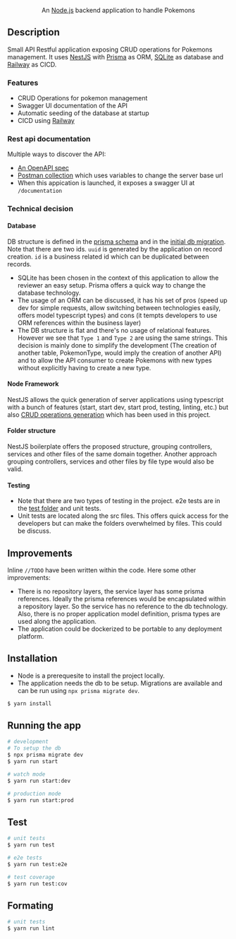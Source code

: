 <p align="center">An <a href="http://nodejs.org" target="_blank">Node.js</a>  backend application to handle Pokemons</p>
    <p align="center">

## Description
Small API Restful application exposing CRUD operations for Pokemons management. It uses [NestJS](https://docs.nestjs.com/) with [Prisma](https://www.prisma.io/) as ORM, [SQLite](https://www.sqlite.org/index.html) as database and [Railway](https://railway.app/) as CICD.

### Features
- CRUD Operations for pokemon management
- Swagger UI documentation of the API
- Automatic seeding of the database at startup
- CICD using [Railway](https://railway.app/)

### Rest api documentation
Multiple ways to discover the API:
- [An OpenAPI spec](./swagger.json)
- [Postman collection](./Pokemon.postman_collection.json) which uses variables to change the server base url
- When this appication is launched, it exposes a swagger UI at `/documentation`

### Technical decision
#### Database
DB structure is defined in the [prisma schema](./prisma/schema.prisma) and in the [initial db migration](./prisma/migrations/20230307132605_initial_migration/). Note that there are two ids. `uuid` is generated by the application on record creation. `id` is a business related id which can be duplicated between records.
- SQLite has been chosen in the context of this application to allow the reviewer an easy setup. Prisma offers a quick way to change the database technology.
- The usage of an ORM can be discussed, it has his set of pros (speed up dev for simple requests, allow switching between technologies easily, offers model typescript types) and cons (it tempts developers to use ORM references within the business layer)
- The DB structure is flat and there's no usage of relational features. However we see that `Type 1` and `Type 2` are using the same strings. This decision is mainly done to simplify the development (The creation of another table, PokemonType, would imply the creation of another API) and to allow the API consumer to create Pokemons with new types without explicitly having to create a new type.

#### Node Framework
NestJS allows the quick generation of server applications using typescript with a bunch of features (start, start dev, start prod, testing, linting, etc.) but also [CRUD operations generation](https://docs.nestjs.com/recipes/crud-generator) which has been used in this project.

#### Folder structure
NestJS boilerplate offers the proposed structure, grouping controllers, services and other files of the same domain together. Another approach grouping controllers, services and other files by file type would also be valid.

#### Testing
- Note that there are two types of testing in the project. e2e tests are in the [test folder](./test/app.e2e-spec.ts) and unit tests.
- Unit tests are located along the src files. This offers quick access for the developers but can make the folders overwhelmed by files. This could be discuss. 

## Improvements
Inline `//TODO` have been written within the code. Here some other improvements:
- There is no repository layers, the service layer has some prisma references. Ideally the prisma references would be encapsulated within a repository layer. So the service has no reference to the db technology. Also, there is no proper application model definition, prisma types are used along the application.
- The application could be dockerized to be portable to any deployment platform.

## Installation
- Node is a prerequesite to install the project locally.
- The application needs the db to be setup. Migrations are available and can be run using `npx prisma migrate dev`.

```bash
$ yarn install
```

## Running the app

```bash
# development
# To setup the db
$ npx prisma migrate dev
$ yarn run start

# watch mode
$ yarn run start:dev

# production mode
$ yarn run start:prod
```

## Test

```bash
# unit tests
$ yarn run test

# e2e tests
$ yarn run test:e2e

# test coverage
$ yarn run test:cov
```

## Formating
```bash
# unit tests
$ yarn run lint

```

